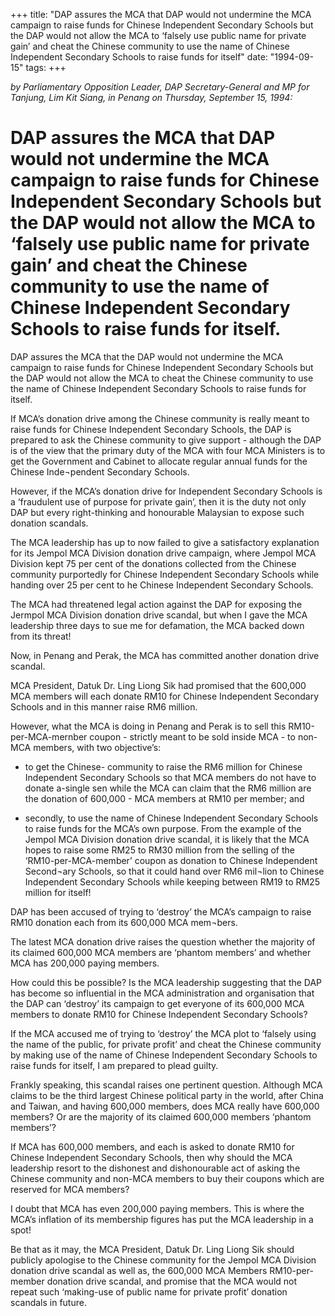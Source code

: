 +++ 
title: "DAP assures the MCA that DAP would not undermine the MCA campaign to raise funds for Chinese Independent Secondary Schools but the DAP would not allow the MCA to ‘falsely use public name for private gain’ and cheat the Chinese community to use the name of Chinese Independent Secondary Schools to raise funds for itself"
date: "1994-09-15"
tags:
+++

_by Parliamentary Opposition Leader, DAP Secretary-General and MP for Tanjung, Lim Kit Siang, in Penang on Thursday, September 15, 1994:_

# DAP assures the MCA that DAP would not undermine the MCA campaign to raise funds for Chinese Independent Secondary Schools but the DAP would not allow the MCA to ‘falsely use public name for private gain’ and cheat the Chinese community to use the name of Chinese Independent Secondary Schools to raise funds for itself.

DAP assures the MCA that the DAP would not undermine the MCA campaign to raise funds for Chinese Independent Secondary Schools but the DAP would not allow the MCA to cheat the Chinese community to use the name of Chinese Independent Secondary Schools to raise funds for itself.</u>

If MCA’s donation drive among the Chinese community is really meant to raise funds for Chinese Independent Secondary Schools, the DAP is prepared to ask the Chinese community to give support - although the DAP is of the view that the primary duty of the MCA with four MCA Ministers is to get the Government and Cabinet to allocate regular annual funds for the Chinese Inde¬pendent Secondary Schools.

However, if the MCA’s donation drive for Independent Secondary Schools is a ‘fraudulent use of purpose    for private gain’, then it is the duty not only DAP but every right-thinking and honourable Malaysian to expose such donation scandals.

The MCA leadership has up to now failed to give a satisfactory explanation for its Jempol MCA Division donation drive campaign, where Jempol MCA Division kept 75 per cent of the donations collected from the Chinese community purportedly for Chinese Independent Secondary Schools while handing over 25 per cent to he Chinese Independent Secondary Schools.

The MCA had threatened legal action against the DAP for exposing the Jermpol MCA Division donation drive scandal, but when I gave the MCA leadership three days to sue me for defamation, the MCA backed down from its threat!

Now, in Penang and Perak, the MCA has committed another donation drive scandal.

MCA President, Datuk Dr. Ling Liong Sik had promised that the 600,000 MCA members will each donate RM10 for Chinese Independent Secondary Schools and in this manner raise RM6 million.

However, what the MCA is doing in Penang and Perak is to sell this RM10-per-MCA-mernber coupon - strictly meant to be sold inside MCA - to non-MCA members, with two objective’s:

* to get the Chinese- community to raise the RM6 million for Chinese Independent Secondary Schools so that MCA members do not have to donate a-single sen while the MCA can claim that the RM6 million are the donation of 600,000 - MCA members at RM10 per member; and

* secondly, to use the name of Chinese Independent Secondary Schools to raise funds for the MCA’s own purpose. From the example of the Jempol MCA Division donation drive scandal, it is likely that the MCA hopes to raise some RM25 to RM30 million from the selling of the ‘RM10-per-MCA-member’ coupon as donation to Chinese Independent Second¬ary Schools, so that it could hand over RM6 mil¬lion to Chinese Independent Secondary Schools while keeping between RM19 to RM25 million for itself!

DAP has been accused of trying to ‘destroy’ the MCA’s campaign to raise RM10 donation each from its 600,000 MCA mem¬bers.

The latest MCA donation drive raises the question whether the majority of its claimed 600,000 MCA members are ‘phantom members’ and whether MCA has 200,000 paying members.

How could this be possible? Is the MCA leadership suggesting that the DAP has become so influential    in the MCA administration and organisation that the DAP can ‘destroy’ its campaign to get everyone of its 600,000 MCA members to donate RM10 for Chinese Independent Secondary Schools?

If the MCA accused me of trying to ‘destroy’ the MCA plot to ‘falsely using the name of the public, for private profit’ and cheat the Chinese community by making use of the name of Chinese Independent Secondary Schools to raise funds for itself, I am prepared to plead guilty.

Frankly speaking, this scandal raises one pertinent question. Although MCA claims to be the third largest Chinese political party in the world, after China and Taiwan, and having 600,000 members, does MCA really have 600,000 members? Or are the majority of its claimed 600,000 members ‘phantom members’?

If MCA has 600,000 members, and each is asked to donate RM10 for Chinese Independent Secondary Schools, then why should the MCA leadership resort to the dishonest and dishonourable act of asking the Chinese community and non-MCA members to buy their coupons which are reserved for MCA members?

I doubt that MCA has even 200,000 paying members. This is where the MCA’s inflation of its membership figures has put the MCA leadership in a spot!

Be that as it may, the MCA President, Datuk Dr. Ling Liong Sik should publicly apologise to the Chinese community for the Jempol MCA Division donation drive scandal as well as, the 600,000 MCA Members RM10-per-member donation drive scandal, and promise that the MCA would not repeat such ‘making-use of public name for private profit’ donation scandals in future.
 
